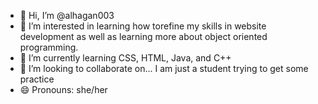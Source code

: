 - 👋 Hi, I’m @alhagan003
- 👀 I’m interested in learning how torefine my skills in website development as well as learning more about object oriented programming. 
- 🌱 I’m currently learning CSS, HTML, Java, and C++
- 💞️ I’m looking to collaborate on... I am just a student trying to get some practice
- 😄 Pronouns: she/her

<!---
alhagan003/alhagan003 is a ✨ special ✨ repository because its `README.md` (this file) appears on your GitHub profile.
You can click the Preview link to take a look at your changes.
--->
